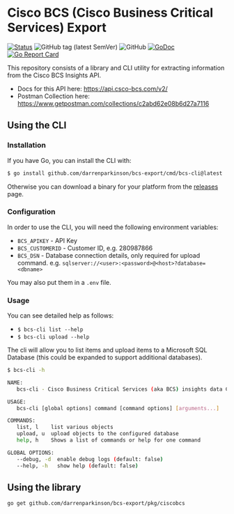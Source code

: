 # Cisco BCS (Cisco Business Critical Services) Export

[![Status](https://img.shields.io/badge/status-wip-yellow)](https://github.com/darrenparkinson/bcs-export) ![GitHub tag (latest SemVer)](https://img.shields.io/github/v/tag/darrenparkinson/bcs-export) ![GitHub](https://img.shields.io/github/license/darrenparkinson/bcs-export?color=brightgreen) [![GoDoc](https://pkg.go.dev/badge/darrenparkinson/bcs-export)](https://pkg.go.dev/github.com/darrenparkinson/bcs-export) [![Go Report Card](https://goreportcard.com/badge/github.com/darrenparkinson/bcs-export)](https://goreportcard.com/report/github.com/darrenparkinson/bcs-export)

This repository consists of a library and CLI utility for extracting information from the Cisco BCS Insights API.

* Docs for this API here: https://api.csco-bcs.com/v2/
* Postman Collection here: https://www.getpostman.com/collections/c2abd62e08b6d27a7116 

## Using the CLI

### Installation

If you have Go, you can install the CLI with:

```sh
$ go install github.com/darrenparkinson/bcs-export/cmd/bcs-cli@latest
```

Otherwise you can download a binary for your platform from the [releases](https://github.com/darrenparkinson/bcs-export/releases) page.  

### Configuration

In order to use the CLI, you will need the following environment variables:

* `BCS_APIKEY` - API Key
* `BCS_CUSTOMERID` - Customer ID, e.g. 280987866
* `BCS_DSN` - Database connection details, only required for upload command. e.g. `sqlserver://<user>:<password>@<host>?database=<dbname>`

You may also put them in a `.env` file.

### Usage

You can see detailed help as follows:

* `$ bcs-cli list --help`
* `$ bcs-cli upload --help`

The cli will allow you to list items and upload items to a Microsoft SQL Database (this could be expanded to support additional databases).

```sh
$ bcs-cli -h

NAME:
   bcs-cli - Cisco Business Critical Services (aka BCS) insights data CLI

USAGE:
   bcs-cli [global options] command [command options] [arguments...]

COMMANDS:
   list, l    list various objects
   upload, u  upload objects to the configured database
   help, h    Shows a list of commands or help for one command

GLOBAL OPTIONS:
   --debug, -d  enable debug logs (default: false)
   --help, -h   show help (default: false)
```

## Using the library

```sh
go get github.com/darrenparkinson/bcs-export/pkg/ciscobcs
```
